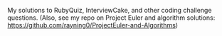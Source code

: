 My solutions to RubyQuiz, InterviewCake, and other coding challenge questions. (Also, see my repo on Project Euler and algorithm solutions: https://github.com/rayning0/ProjectEuler-and-Algorithms)